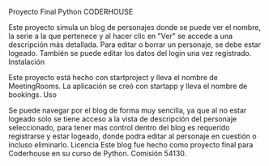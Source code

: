Proyecto Final Python CODERHOUSE

Este proyecto simula un blog de personajes donde se puede ver el nombre, la serie a la que pertenece y al hacer clic en "Ver" se accede a una descripción más detallada. Para editar o borrar un personaje, se debe estar logeado. También se puede editar los datos del login una vez registrado.
Instalación

Este proyecto está hecho con startproject y lleva el nombre de MeetingRooms. La aplicación se creó con startapp y lleva el nombre de bookings.
Uso

Se puede navegar por el blog de forma muy sencilla, ya que al no estar logeado solo se tiene acceso a la vista de descripción del personaje seleccionado, para tener mas control dentro del blog es requerido registrarse y estar logeado, donde podra editar al personaje en cuestión o incluso eliminarlo.
Licencia
Este blog fue hecho como proyecto final para Coderhouse en su curso de Python. Comisión 54130.
